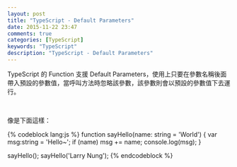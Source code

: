 ```yaml
---
layout: post
title: "TypeScript - Default Parameters"
date: 2015-11-22 23:47
comments: true
categories: [TypeScript]
keywords: "TypeScript"
description: "TypeScript - Default Parameters"
---
```


TypeScript 的 Function 支援 Default Parameters，使用上只要在參數名稱後面帶入預設的參數值，當呼叫方法時忽略該參數，該參數則會以預設的參數值下去運行。  

<!-- More -->

<br/>


像是下面這樣：  

{% codeblock lang:js %}
function sayHello(name: string = 'World') {
  var msg:string = 'Hello~';
  if (name)
      msg += name;
  console.log(msg);
}

sayHello();
sayHello('Larry Nung');
{% endcodeblock %}
